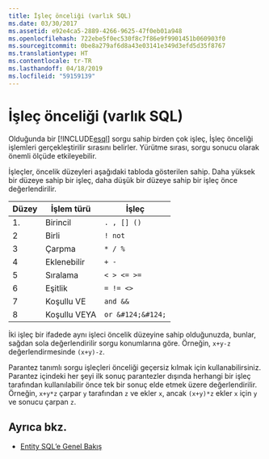 ```yaml
---
title: İşleç önceliği (varlık SQL)
ms.date: 03/30/2017
ms.assetid: e92e4ca5-2889-4266-9625-47f0eb01a948
ms.openlocfilehash: 722ebe5f0ec530f8c7f86e9f9901451b060903f0
ms.sourcegitcommit: 0be8a279af6d8a43e03141e349d3efd5d35f8767
ms.translationtype: HT
ms.contentlocale: tr-TR
ms.lasthandoff: 04/18/2019
ms.locfileid: "59159139"
---
```

# <a name="operator-precedence-entity-sql"></a>İşleç önceliği (varlık SQL)
Olduğunda bir [!INCLUDE[esql](../../../../../../includes/esql-md.md)] sorgu sahip birden çok işleç, İşleç önceliği işlemleri gerçekleştirilir sırasını belirler. Yürütme sırası, sorgu sonucu olarak önemli ölçüde etkileyebilir.  
  
 İşleçler, öncelik düzeyleri aşağıdaki tabloda gösterilen sahip. Daha yüksek bir düzeye sahip bir işleç, daha düşük bir düzeye sahip bir işleç önce değerlendirilir.  
  
|Düzey|İşlem türü|İşleç|  
|-----------|--------------------|--------------|  
|1.|Birincil|`. , [] ()`|  
|2|Birli|`! not`|  
|3|Çarpma|`* / %`|  
|4|Eklenebilir|`+ -`|  
|5|Sıralama|`< > <= >=`|  
|6|Eşitlik|`= != <>`|  
|7|Koşullu VE|`and &&`|  
|8|Koşullu VEYA|`or &#124;&#124;`|  
  
 İki işleç bir ifadede aynı işleci öncelik düzeyine sahip olduğunuzda, bunlar, sağdan sola değerlendirilir sorgu konumlarına göre. Örneğin, `x+y-z` değerlendirmesinde `(x+y)-z`.  
  
 Parantez tanımlı sorgu işleçleri önceliği geçersiz kılmak için kullanabilirsiniz. Parantez içindeki her şeyi ilk sonuç parantezler dışında herhangi bir işleç tarafından kullanılabilir önce tek bir sonuç elde etmek üzere değerlendirilir. Örneğin, `x+y*z` çarpar `y` tarafından `z` ve ekler `x`, ancak `(x+y)*z` ekler `x` için `y` ve sonucu çarpan `z`.  
  
## <a name="see-also"></a>Ayrıca bkz.

- [Entity SQL’e Genel Bakış](../../../../../../docs/framework/data/adonet/ef/language-reference/entity-sql-overview.md)
